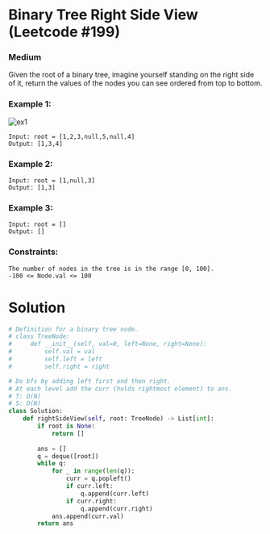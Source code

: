 Binary Tree Right Side View (Leetcode #199)
===============================
### Medium

Given the root of a binary tree, imagine yourself standing on the right side of it, return the values of the nodes you can see ordered from top to bottom.

### Example 1:
![ex1](https://assets.leetcode.com/uploads/2021/02/14/tree.jpg)

```
Input: root = [1,2,3,null,5,null,4]
Output: [1,3,4]
```

### Example 2:
```
Input: root = [1,null,3]
Output: [1,3]
```

### Example 3:
```
Input: root = []
Output: []
 ```

### Constraints:
```
The number of nodes in the tree is in the range [0, 100].
-100 <= Node.val <= 100
```

Solution
========

```python
# Definition for a binary tree node.
# class TreeNode:
#     def __init__(self, val=0, left=None, right=None):
#         self.val = val
#         self.left = left
#         self.right = right

# Do bfs by adding left first and then right.
# At each level add the curr (holds rightmost element) to ans.
# T: O(N)
# S: O(N)
class Solution:
    def rightSideView(self, root: TreeNode) -> List[int]:
        if root is None:
            return []
        
        ans = []
        q = deque([root])
        while q:
            for _ in range(len(q)):
                curr = q.popleft()
                if curr.left:
                    q.append(curr.left)
                if curr.right:
                    q.append(curr.right)
            ans.append(curr.val)
        return ans
```
